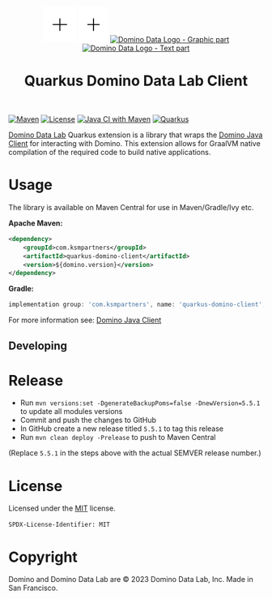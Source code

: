 <div align="center">
   
<img src="https://github.com/ksmpartners/quarkus-domino-client/blob/main/integration-tests/src/main/resources/plus-sign.svg" width="67" height="70" >
<img src="https://github.com/ksmpartners/quarkus-domino-client/blob/main/integration-tests/src/main/resources/plus-sign.svg" height="70" >
<a href="https://www.dominodatalab.com/" alt="Domino Data Lab">
   <img class="spinner" loading="lazy" height="70" width="116" src="https://www.dominodatalab.com/hubfs/NBM/domino-logo-spinner.webp" alt="Domino Data Logo - Graphic part">
   <img loading="lazy" height="70" src="https://www.dominodatalab.com/hubfs/NBM/domino-logo-text.webp" alt="Domino Data Logo - Text part">
</a>

# Quarkus Domino Data Lab Client
</div>
<br>

[![Maven](https://img.shields.io/maven-central/v/com.ksmpartners/quarkus-domino-client.svg?style=for-the-badge)](https://repo1.maven.org/maven2/com/ksmpartners/quarkus-domino-client/)
[![License](https://img.shields.io/github/license/ksmpartners/quarkus-domino-client?style=for-the-badge&logo=mit)](https://opensource.org/licenses/MIT)
[![Java CI with Maven](https://img.shields.io/github/actions/workflow/status/ksmpartners/quarkus-domino-client/build.yml?branch=main&logo=GitHub&style=for-the-badge)](https://github.com/ksmpartners/quarkus-domino-client/actions/workflows/build.yml)
[![Quarkus](https://img.shields.io/badge/quarkus-power-blue?logo=quarkus&style=for-the-badge)](https://github.com/quarkusio/quarkus)

[Domino Data Lab](https://www.dominodatalab.com/) Quarkus extension is a library that wraps the [Domino Java Client](https://github.com/ksmpartners/domino-java-client) for interacting with Domino.
This extension allows for GraalVM native compilation of the required code to build native applications.

# Usage

The library is available on Maven Central for use in Maven/Gradle/Ivy etc.

**Apache Maven:**
```xml
<dependency>
    <groupId>com.ksmpartners</groupId>
    <artifactId>quarkus-domino-client</artifactId>
    <version>${domino.version}</version>
</dependency>
```

**Gradle:**
```groovy
implementation group: 'com.ksmpartners', name: 'quarkus-domino-client', version: '${domino.version}'
```

For more information see: [Domino Java Client](https://github.com/ksmpartners/domino-java-client)

## Developing
# Release

- Run `mvn versions:set -DgenerateBackupPoms=false -DnewVersion=5.5.1` to update all modules versions
- Commit and push the changes to GitHub
- In GitHub create a new release titled `5.5.1` to tag this release
- Run `mvn clean deploy -Prelease` to push to Maven Central

(Replace `5.5.1` in the steps above with the actual SEMVER release number.)

# License

Licensed under the [MIT](https://en.wikipedia.org/wiki/MIT_License) license.

`SPDX-License-Identifier: MIT`

# Copyright

Domino and Domino Data Lab are © 2023 Domino Data Lab, Inc. Made in San Francisco. 
